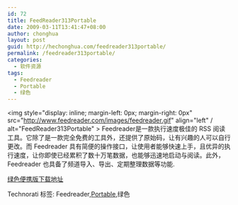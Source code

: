 ```yaml
---
id: 72
title: FeedReader313Portable
date: 2009-03-11T13:41:47+08:00
author: chonghua
layout: post
guid: http://hechonghua.com/feedreader313portable/
permalink: /feedreader313portable/
categories:
  - 软件资源
tags:
  - Feedreader
  - Portable
  - 绿色
---
```

<img style="display: inline; margin-left: 0px; margin-right: 0px" src="http://www.feedreader.com/images/feedreader.gif" align="left" / alt="FeedReader313Portable" > Feedreader是一款执行速度极佳的 RSS 阅读工具。它除了是一款完全免费的工具外，还提供了原始码，让有兴趣的人可以自行更改。而 Feedreader 具有简便的操作接口，让使用者能够快速上手，且优异的执行速度，让你即使已经累积了数十万笔数据，也能够迅速地启动与阅读。此外， Feedreader 也具备了频道导入、导出、定期整理数据等功能.

<!--more-->

<a href="http://www.namipan.com/d/FeedReader313Portable.rar/840bf443e155cac56280bb82ebd6d70951d56df97cef5100" target="_blank">绿色便携版下载地址</a>

<div class="wlWriterEditableSmartContent" id="scid:0767317B-992E-4b12-91E0-4F059A8CECA8:bfc3380f-bc67-4805-8039-7903f434b726" style="padding-right: 0px; display: inline; padding-left: 0px; float: none; padding-bottom: 0px; margin: 0px; padding-top: 0px">
  Technorati 标签: Feedreader,<a href="http://technorati.com/tags/Portable" rel="tag">Portable</a>,绿色
</div>